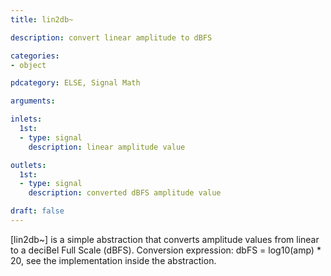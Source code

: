 ```yaml
---
title: lin2db~

description: convert linear amplitude to dBFS

categories:
- object

pdcategory: ELSE, Signal Math

arguments:

inlets:
  1st:
  - type: signal
    description: linear amplitude value

outlets:
  1st:
  - type: signal
    description: converted dBFS amplitude value

draft: false
---
```


[lin2db~] is a simple abstraction that converts amplitude values from linear to a deciBel Full Scale (dBFS). Conversion expression: dbFS = log10(amp) * 20, see the implementation inside the abstraction.

